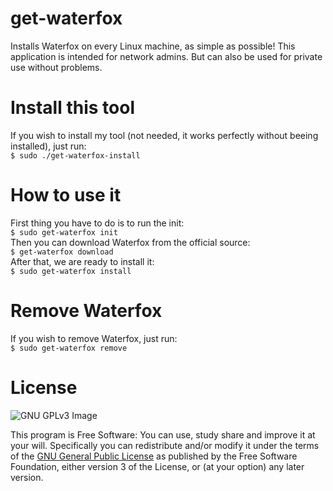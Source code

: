 # get-waterfox
Installs Waterfox on every Linux machine, as simple as possible!
This application is intended for network admins.
But can also be used for private use without problems.

# Install this tool
If you wish to install my tool (not needed, it works perfectly without beeing installed), just run: <br>
`$ sudo ./get-waterfox-install` <br>

# How to use it
First thing you have to do is to run the init: <br>
`$ sudo get-waterfox init` <br>
Then you can download Waterfox from the official source: <br>
`$ get-waterfox download` <br>
After that, we are ready to install it: <br>
`$ sudo get-waterfox install` <br>


# Remove Waterfox
If you wish to remove Waterfox, just run:<br>
`$ sudo get-waterfox remove` <br>

# License
![GNU GPLv3 Image](https://www.gnu.org/graphics/gplv3-127x51.png)

This program is Free Software: You can use, study share and improve it at your
will. Specifically you can redistribute and/or modify it under the terms of the
[GNU General Public License](https://www.gnu.org/licenses/gpl.html) as
published by the Free Software Foundation, either version 3 of the License, or
(at your option) any later version.
